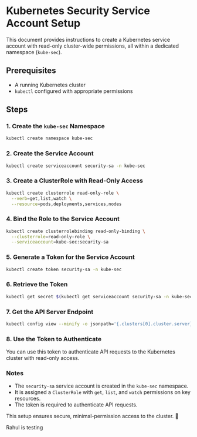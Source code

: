 # Kubernetes Security Service Account Setup

This document provides instructions to create a Kubernetes service account with read-only cluster-wide permissions, all within a dedicated namespace (`kube-sec`).

## Prerequisites
- A running Kubernetes cluster
- `kubectl` configured with appropriate permissions

## Steps

### 1. Create the `kube-sec` Namespace
```sh
kubectl create namespace kube-sec
```

### 2. Create the Service Account
```sh
kubectl create serviceaccount security-sa -n kube-sec
```

### 3. Create a ClusterRole with Read-Only Access
```sh
kubectl create clusterrole read-only-role \
  --verb=get,list,watch \
  --resource=pods,deployments,services,nodes
```

### 4. Bind the Role to the Service Account
```sh
kubectl create clusterrolebinding read-only-binding \
  --clusterrole=read-only-role \
  --serviceaccount=kube-sec:security-sa
```

### 5. Generate a Token for the Service Account
```sh
kubectl create token security-sa -n kube-sec
```

### 6. Retrieve the Token
```sh
kubectl get secret $(kubectl get serviceaccount security-sa -n kube-sec -o jsonpath="{.secrets[0].name}") -n kube-sec -o jsonpath="{.data.token}" | base64 --decode
```

### 7. Get the API Server Endpoint
```sh
kubectl config view --minify -o jsonpath='{.clusters[0].cluster.server}'
```

### 8. Use the Token to Authenticate
You can use this token to authenticate API requests to the Kubernetes cluster with read-only access.

### Notes
- The `security-sa` service account is created in the `kube-sec` namespace.
- It is assigned a `ClusterRole` with `get`, `list`, and `watch` permissions on key resources.
- The token is required to authenticate API requests.

This setup ensures secure, minimal-permission access to the cluster. 🚀

Rahul is testing
